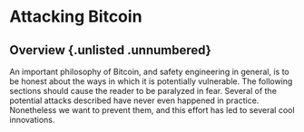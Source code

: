 # Attacking Bitcoin

## Overview {.unlisted .unnumbered}

An important philosophy of Bitcoin, and safety engineering in general, is to be honest about the ways in which it is potentially vulnerable. The following sections should cause the reader to be paralyzed in fear. Several of the potential attacks described have never even happened in practice. Nonetheless we want to prevent them, and this effort has led to several cool innovations.
